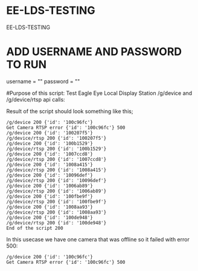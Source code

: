 # EE-LDS-TESTING
EE-LDS-TESTING

# ADD USERNAME AND PASSWORD TO RUN
username   = ""
password   = ""

#Purpose of this script:
Test Eagle Eye Local Display Station /g/device and /g/device/rtsp api calls:

Result of the script should look something like this;



```
/g/device 200 {'id': '100c96fc'}
Get Camera RTSP error {'id': '100c96fc'} 500
/g/device 200 {'id': '100207f5'}
/g/device/rtsp 200 {'id': '100207f5'}
/g/device 200 {'id': '100b1529'}
/g/device/rtsp 200 {'id': '100b1529'}
/g/device 200 {'id': '1007ccd8'}
/g/device/rtsp 200 {'id': '1007ccd8'}
/g/device 200 {'id': '1008a415'}
/g/device/rtsp 200 {'id': '1008a415'}
/g/device 200 {'id': '10096def'}
/g/device/rtsp 200 {'id': '10096def'}
/g/device 200 {'id': '1006ab89'}
/g/device/rtsp 200 {'id': '1006ab89'}
/g/device 200 {'id': '100fbe9f'}
/g/device/rtsp 200 {'id': '100fbe9f'}
/g/device 200 {'id': '1008aa93'}
/g/device/rtsp 200 {'id': '1008aa93'}
/g/device 200 {'id': '100de948'}
/g/device/rtsp 200 {'id': '100de948'}
End of the script 200
```

In this usecase we have one camera that was offline so it failed with error 500:
```
/g/device 200 {'id': '100c96fc'}
Get Camera RTSP error {'id': '100c96fc'} 500
```
